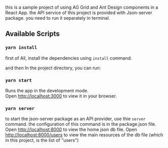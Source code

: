 this is a sample project of using AG Grid and Ant Design components in a React App.
the API service of this project is provided with Json-server package. you need to run it separately in terminal.

## Available Scripts

### `yarn install`

first of All, install the dependencies using `install` command.

and then In the project directory, you can run:

### `yarn start`

Runs the app in the development mode.\
Open [http://localhost:3000](http://localhost:3000) to view it in your browser.

### `yarn server`

to start the json-server package as an API provider, use thie `server` command. the configuration of this command is in the package.json file.
Open [http://localhost:8000](http://localhost:8000) to view the home json db file.
Open [http://localhost:8000/users](http://localhost:8000/users) to view the main resources of the db file (which in this project, is the list of "users")
